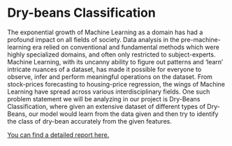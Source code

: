 # Dry-beans Classification
The exponential growth of Machine Learning as a domain has had a profound impact on all fields of society. Data analysis in the pre-machine-learning era relied on conventional and fundamental methods which were highly specialized domains, and often only restricted to subject-experts. Machine Learning, with its uncanny ability to figure out patterns and ‘learn’ intricate nuances of a dataset, has made it possible for everyone to observe, infer and perform meaningful operations on the dataset. From stock-prices forecasting to housing-price regression, the wings of Machine Learning have spread across various interdisciplinary fields. One such problem statement we will be analyzing in our project is Dry-Beans Classification, where given an extensive dataset of different types of Dry-Beans, our model would learn from the data given and then try to identify the class of dry-bean accurately from the given features.

<a href = "https://drive.google.com/file/d/1n6GkA86BF0N5tuNAIE-KZ_wFIw9x1KdH/view?usp=sharing">You can find a detailed report here.</a>
